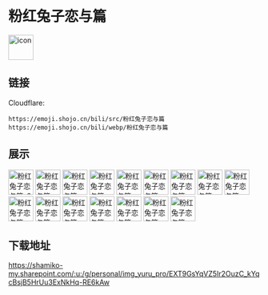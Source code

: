 # 粉红兔子恋与篇
<img src="https://emoji.shojo.cn/bili/src/粉红兔子恋与篇/icon.png" width="50" height="50" alt="icon">

## 链接
Cloudflare:
```
https://emoji.shojo.cn/bili/src/粉红兔子恋与篇
https://emoji.shojo.cn/bili/webp/粉红兔子恋与篇
```
## 展示
<img src="https://emoji.shojo.cn/bili/src/粉红兔子恋与篇/粉红兔子恋与篇-6.png" width="50" height="50" alt="粉红兔子恋与篇-6">
<img src="https://emoji.shojo.cn/bili/src/粉红兔子恋与篇/粉红兔子恋与篇-当场逮捕.png" width="50" height="50" alt="粉红兔子恋与篇-当场逮捕">
<img src="https://emoji.shojo.cn/bili/src/粉红兔子恋与篇/粉红兔子恋与篇-什么.png" width="50" height="50" alt="粉红兔子恋与篇-什么">
<img src="https://emoji.shojo.cn/bili/src/粉红兔子恋与篇/粉红兔子恋与篇-加油.png" width="50" height="50" alt="粉红兔子恋与篇-加油">
<img src="https://emoji.shojo.cn/bili/src/粉红兔子恋与篇/粉红兔子恋与篇-委屈.png" width="50" height="50" alt="粉红兔子恋与篇-委屈">
<img src="https://emoji.shojo.cn/bili/src/粉红兔子恋与篇/粉红兔子恋与篇-救命.png" width="50" height="50" alt="粉红兔子恋与篇-救命">
<img src="https://emoji.shojo.cn/bili/src/粉红兔子恋与篇/粉红兔子恋与篇-不愧是你.png" width="50" height="50" alt="粉红兔子恋与篇-不愧是你">
<img src="https://emoji.shojo.cn/bili/src/粉红兔子恋与篇/粉红兔子恋与篇-哦.png" width="50" height="50" alt="粉红兔子恋与篇-哦">
<img src="https://emoji.shojo.cn/bili/src/粉红兔子恋与篇/粉红兔子恋与篇-干杯.png" width="50" height="50" alt="粉红兔子恋与篇-干杯">
<img src="https://emoji.shojo.cn/bili/src/粉红兔子恋与篇/粉红兔子恋与篇-威胁.png" width="50" height="50" alt="粉红兔子恋与篇-威胁">
<img src="https://emoji.shojo.cn/bili/src/粉红兔子恋与篇/粉红兔子恋与篇-溜了溜了.png" width="50" height="50" alt="粉红兔子恋与篇-溜了溜了">
<img src="https://emoji.shojo.cn/bili/src/粉红兔子恋与篇/粉红兔子恋与篇-抱歉.png" width="50" height="50" alt="粉红兔子恋与篇-抱歉">
<img src="https://emoji.shojo.cn/bili/src/粉红兔子恋与篇/粉红兔子恋与篇-干饭.png" width="50" height="50" alt="粉红兔子恋与篇-干饭">
<img src="https://emoji.shojo.cn/bili/src/粉红兔子恋与篇/粉红兔子恋与篇-嗨.png" width="50" height="50" alt="粉红兔子恋与篇-嗨">
<img src="https://emoji.shojo.cn/bili/src/粉红兔子恋与篇/粉红兔子恋与篇-找到你了.png" width="50" height="50" alt="粉红兔子恋与篇-找到你了">
<img src="https://emoji.shojo.cn/bili/src/粉红兔子恋与篇/粉红兔子恋与篇-买.png" width="50" height="50" alt="粉红兔子恋与篇-买">

## 下载地址

https://shamiko-my.sharepoint.com/:u:/g/personal/img_yuru_pro/EXT9GsYqVZ5Ir2OuzC_kYqcBsjB5HrUu3ExNkHq-RE6kAw